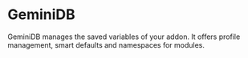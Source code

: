 GeminiDB
========

GeminiDB manages the saved variables of your addon.  It offers profile management, smart defaults and namespaces for modules.

